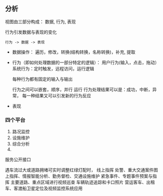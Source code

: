 ## 分析 ##

视图由三部分构成： 数据, 行为, 表现

行为引发数据与表现的变化

    行为 -> 数据 -> 表现

* 数据操作：
   遍历，修改，转换(结构转换，名称转换)，补充, 提取

* 行为（即如何处理数据的一部分特定的逻辑）：
    用户行为(输入，点击，拖动）
    系统行为：定时触发，远程访问，运行逻辑
    
    每种行为都有固定的输入与输出
    
    行为之间可以嵌套，顺序，并行 运行
    行为处理结果可以是：成功，中断，异常， 每一种结果又可以引发新的行为反应
   
* 表现
  

### 四个平台
1. 路况监控 
2. 设施维护
3. 综合分析
4. 

 服务公开接口

遇车流过大或道路拥堵可实时调整红绿灯配时，
线上指挥
处警、重大交通案件图上指挥、情报智能分析、勤务督检、交通设施维护
紧急事件、专题事件预案与指挥 
主要道路、重点区域进行视频巡查
车辆轨迹追踪和卡口照片
营运客车、出租车、客渡船卫星定位及视频监控系统应用